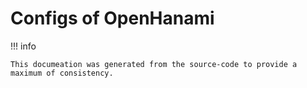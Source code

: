 # Configs of OpenHanami

!!! info

    This documeation was generated from the source-code to provide a maximum of consistency.

